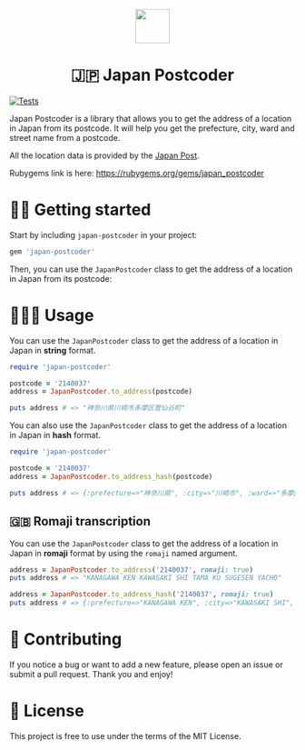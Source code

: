 <p align="center">
  <a>
    <img src="https://static.vecteezy.com/system/resources/thumbnails/004/587/562/small_2x/doodle-freehand-drawing-of-japan-map-free-vector.jpg" width="60" />
  </a>
</p>
<h1 align="center">
  🇯🇵 Japan Postcoder
</h1>

[![Tests](https://github.com/tonystrawberry/japan_postcoder/workflows/Ruby/badge.svg)](https://github.com/tonystrawberry/japan_postcoder/actions/workflows/main.yml)


Japan Postcoder is a library that allows you to get the address of a location in Japan from its postcode.
It will help you get the prefecture, city, ward and street name from a postcode.

All the location data is provided by the [Japan Post](https://www.post.japanpost.jp/zipcode/download.html).

Rubygems link is here: https://rubygems.org/gems/japan_postcoder

# 🏃🏻 Getting started

Start by including `japan-postcoder` in your project:

```bash
gem 'japan-postcoder'
```

Then, you can use the `JapanPostcoder` class to get the address of a location in Japan from its postcode:

# 👨🏻‍💻 Usage

You can use the `JapanPostcoder` class to get the address of a location in Japan in **string** format.
```ruby
require 'japan-postcoder'

postcode = '2140037'
address = JapanPostcoder.to_address(postcode)

puts address # => "神奈川県川崎市多摩区菅仙谷町"
```

You can also use the `JapanPostcoder` class to get the address of a location in Japan in **hash** format.
```ruby
require 'japan-postcoder'

postcode = '2140037'
address = JapanPostcoder.to_address_hash(postcode)

puts address # => {:prefecture=>"神奈川県", :city=>"川崎市", :ward=>"多摩区", :district=>"菅仙谷町"}
```

## 🇬🇧 Romaji transcription

You can use the `JapanPostcoder` class to get the address of a location in Japan in **romaji** format by using the `romaji` named argument.

```ruby
address = JapanPostcoder.to_address('2140037', romaji: true)
puts address # => "KANAGAWA KEN KAWASAKI SHI TAMA KU SUGESEN YACHO"
```

```ruby
address = JapanPostcoder.to_address_hash('2140037', romaji: true)
puts address # => {:prefecture=>"KANAGAWA KEN", :city=>"KAWASAKI SHI", :ward=>"TAMA KU", :district=>"SUGESEN YACHO"}
```

# 💪 Contributing

If you notice a bug or want to add a new feature, please open an issue or submit a pull request.
Thank you and enjoy!

# 📝 License

This project is free to use under the terms of the MIT License.
